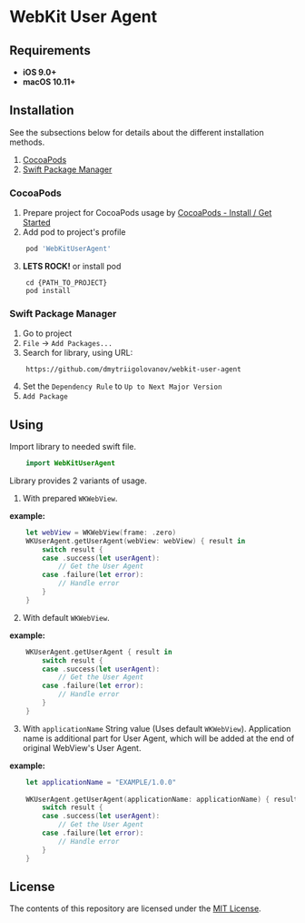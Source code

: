 # WebKit User Agent

## Requirements

* **iOS 9.0+**
* **macOS 10.11+**

## Installation

See the subsections below for details about the different installation methods.
1. [CocoaPods](#cocoapods)
2. [Swift Package Manager](#swift-package-manager)

### CocoaPods

1. Prepare project for CocoaPods usage by [CocoaPods - Install / Get Started](https://cocoapods.org)
2. Add pod to project's profile
```ruby
    pod 'WebKitUserAgent'
```
3. **LETS ROCK!** or install pod
```console
    cd {PATH_TO_PROJECT}
    pod install
```


### Swift Package Manager

1. Go to project
2. `File` → `Add Packages...`
3. Search for library, using URL: 
```
    https://github.com/dmytriigolovanov/webkit-user-agent
```
4. Set the `Dependency Rule` to `Up to Next Major Version`
5. `Add Package`

## Using

Import library to needed swift file.

```swift
    import WebKitUserAgent
```

Library provides 2 variants of usage.
1. With prepared `WKWebView`.

**example:**

```swift
    let webView = WKWebView(frame: .zero)
    WKUserAgent.getUserAgent(webView: webView) { result in 
        switch result {
        case .success(let userAgent):
            // Get the User Agent
        case .failure(let error):
            // Handle error
        }
    }
```

2. With default `WKWebView`.

**example:**

```swift
    WKUserAgent.getUserAgent { result in 
        switch result {
        case .success(let userAgent):
            // Get the User Agent
        case .failure(let error):
            // Handle error
        }
    }
```

3. With `applicationName` String value (Uses default `WKWebView`). 
Application name is additional part for User Agent, which will be added at the end of original WebView's User Agent.

**example:**
```swift
    let applicationName = "EXAMPLE/1.0.0"
    
    WKUserAgent.getUserAgent(applicationName: applicationName) { result in 
        switch result {
        case .success(let userAgent):
            // Get the User Agent
        case .failure(let error):
            // Handle error
        }
    }
```


## License

The contents of this repository are licensed under the
[MIT License](https://github.com/dmytriigolovanov/webkit-user-agent/blob/main/LICENSE).
